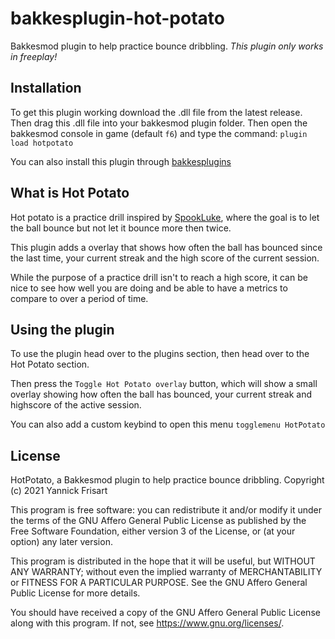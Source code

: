 # bakkesplugin-hot-potato
Bakkesmod plugin to help practice bounce dribbling.
*This plugin only works in freeplay!*

## Installation
To get this plugin working download the .dll file from the latest release. Then drag this .dll file into your bakkesmod plugin folder.
Then open the bakkesmod console in game (default `f6`) and type the command: `plugin load hotpotato`

You can also install this plugin through [bakkesplugins](https://bakkesplugins.com/plugins/view/267)

## What is Hot Potato
Hot potato is a practice drill inspired by [SpookLuke](https://youtu.be/1ggYEBQyiRk?t=250), where the goal is to let the ball bounce but not let it bounce more then twice.

This plugin adds a overlay that shows how often the ball has bounced since the last time, your current streak and the high score of the current session.

While the purpose of a practice drill isn't to reach a high score, it can be nice to see how well you are doing and be able to have a metrics to compare to over a period of time.

## Using the plugin
To use the plugin head over to the plugins section, then head over to the Hot Potato section.

Then press the `Toggle Hot Potato overlay` button, which will show a small overlay showing how often the ball has bounced, your current streak and highscore of the active session.

You can also add a custom keybind to open this menu `togglemenu HotPotato`

## License
HotPotato, a Bakkesmod plugin to help practice bounce dribbling.
Copyright (c) 2021 Yannick Frisart

This program is free software: you can redistribute it and/or modify
it under the terms of the GNU Affero General Public License as published
by the Free Software Foundation, either version 3 of the License, or
(at your option) any later version.

This program is distributed in the hope that it will be useful,
but WITHOUT ANY WARRANTY; without even the implied warranty of
MERCHANTABILITY or FITNESS FOR A PARTICULAR PURPOSE.  See the
GNU Affero General Public License for more details.

You should have received a copy of the GNU Affero General Public License
along with this program.  If not, see <https://www.gnu.org/licenses/>.
